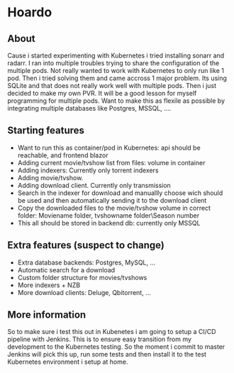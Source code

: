 # Hoardo
## About
Cause i started experimenting with Kubernetes i tried installing sonarr and radarr. I ran into multiple troubles trying to share the configuration of the multiple pods. Not really wanted to work with Kubernetes to only run like 1 pod. Then i tried solving them and came accross 1 major problem. Its using SQLite and that does not really work well with multiple pods. 
Then i just decided to make my own PVR. It will be a good lesson for myself programming for multiple pods. Want to make this as flexile as possible by integrating multiple databases like Postgres, MSSQL, ....
## Starting features
- Want to run this as container/pod in Kubernetes: api should be reachable, and frontend blazor
- Adding current movie/tvshow list from files: volume in container
- Adding indexers: Currently only torrent indexers
- Adding movie/tvshow.
- Adding download client. Currently only transmission
- Search in the indexer for download and manuallly choose wich should be used and then automatically sending it to the download client
- Copy the downloaded files to the movie/tvshow volume in correct folder: Moviename folder, tvshowname folder\Season number
- This all should be stored in backend db: currently only MSSQL
## Extra features (suspect to change)
- Extra database backends: Postgres, MySQL, ...
- Automatic search for a download
- Custom folder structure for movies/tvshows
- More indexers + NZB
- More download clients: Deluge, Qbitorrent, ... 

## More information
So to make sure i test this out in Kubenetes i am going to setup a CI/CD pipeline with Jenkins. This is to ensure easy transition from my development to the Kubernetes testing. 
So the moment i commit to master Jenkins will pick this up, run some tests and then install it to the test Kubernetes environment i setup at home.
